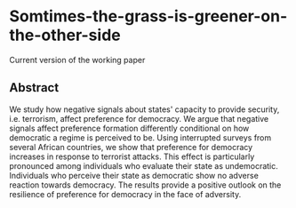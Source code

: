 # Somtimes-the-grass-is-greener-on-the-other-side
Current version of the working paper
## Abstract 
We study how negative signals about states' capacity to provide security, i.e. terrorism, affect preference for democracy. We argue that negative signals affect preference formation differently conditional on how democratic a regime is perceived to be. Using interrupted surveys from several African countries, we show that preference for democracy increases in response to terrorist attacks. This effect is particularly pronounced among individuals who evaluate their state as undemocratic. Individuals who perceive their state as democratic show no adverse reaction towards democracy. The results provide a positive outlook on the resilience of preference for democracy in the face of adversity.
